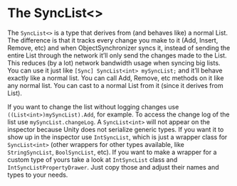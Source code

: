 # The SyncList<>

The `SyncList<>` is a type that derives from (and behaves like) a normal List. The difference is that it tracks every change you make to it (Add, Insert, Remove, etc) and when ObjectSynchronizer syncs it, instead of sending the entire List through the network it’ll only send the changes made to the List. This reduces (by a lot) network bandwidth usage when syncing big lists.  
You can use it just like `[Sync] SyncList<int> mySyncList;` and it’ll behave exactly like a normal list. You can call Add, Remove, etc methods on it like any normal list. You can cast to a normal List from it (since it derives from List). 

If you want to change the list without logging changes use `((List<int>)mySyncList).Add`, for example. To access the change log of the list use `mySyncList.changeLog`.
A `SyncList<int>` will not appear on the inspector because Unity does not serialize generic types. If you want it to show up in the inspector use `IntSyncList`, which is just a wrapper class for `SyncList<int>` (other wrappers for other types available, like `StringSyncList`, `BoolSyncList`, etc). If you want to make a wrapper for a custom type of yours take a look at `IntSyncList` class and `IntSyncListPropertyDrawer`. Just copy those and adjust their names and types to your needs.
